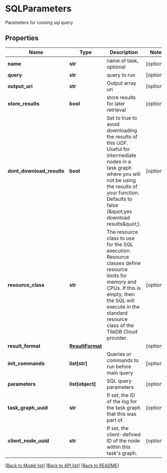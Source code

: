 # SQLParameters

Parameters for running sql query

## Properties

| Name                      | Type                                | Description                                                                                                                                                                                                               | Notes      |
| ------------------------- | ----------------------------------- | ------------------------------------------------------------------------------------------------------------------------------------------------------------------------------------------------------------------------- | ---------- |
| **name**                  | **str**                             | name of task, optional                                                                                                                                                                                                    | [optional] |
| **query**                 | **str**                             | query to run                                                                                                                                                                                                              | [optional] |
| **output_uri**            | **str**                             | Output array uri                                                                                                                                                                                                          | [optional] |
| **store_results**         | **bool**                            | store results for later retrieval                                                                                                                                                                                         | [optional] |
| **dont_download_results** | **bool**                            | Set to true to avoid downloading the results of this UDF. Useful for intermediate nodes in a task graph where you will not be using the results of your function. Defaults to false (\&quot;yes download results\&quot;). | [optional] |
| **resource_class**        | **str**                             | The resource class to use for the SQL execution. Resource classes define resource limits for memory and CPUs. If this is empty, then the SQL will execute in the standard resource class of the TileDB Cloud provider.    | [optional] |
| **result_format**         | [**ResultFormat**](ResultFormat.md) |                                                                                                                                                                                                                           | [optional] |
| **init_commands**         | **list[str]**                       | Queries or commands to run before main query                                                                                                                                                                              | [optional] |
| **parameters**            | **list[object]**                    | SQL query parameters                                                                                                                                                                                                      | [optional] |
| **task_graph_uuid**       | **str**                             | If set, the ID of the log for the task graph that this was part of.                                                                                                                                                       | [optional] |
| **client_node_uuid**      | **str**                             | If set, the client-defined ID of the node within this task&#39;s graph.                                                                                                                                                   | [optional] |

[[Back to Model list]](../README.md#documentation-for-models) [[Back to API list]](../README.md#documentation-for-api-endpoints) [[Back to README]](../README.md)
